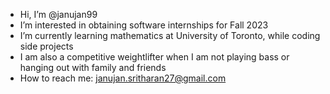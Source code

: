 - Hi, I’m @janujan99
- I’m interested in obtaining software internships for Fall 2023
- I’m currently learning mathematics at University of Toronto, while coding side projects
- I am also a competitive weightlifter when I am not playing bass or hanging out with family and friends
- How to reach me: janujan.sritharan27@gmail.com

<!---
janujan99/janujan99 is a ✨ special ✨ repository because its `README.md` (this file) appears on your GitHub profile.
You can click the Preview link to take a look at your changes.
--->

